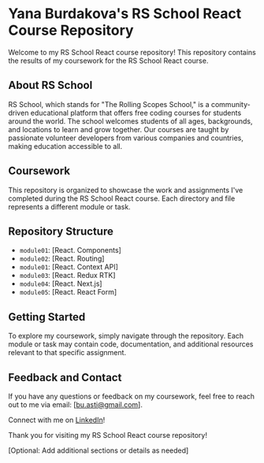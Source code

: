 # Yana Burdakova's RS School React Course Repository

Welcome to my RS School React course repository! This repository contains the results of my coursework for the RS School React course.

## About RS School

RS School, which stands for "The Rolling Scopes School," is a community-driven educational platform that offers free coding courses for students around the world. The school welcomes students of all ages, backgrounds, and locations to learn and grow together. Our courses are taught by passionate volunteer developers from various companies and countries, making education accessible to all.

## Coursework

This repository is organized to showcase the work and assignments I've completed during the RS School React course. Each directory and file represents a different module or task.

## Repository Structure

- `module01`: [React. Components]
- `module02`: [React. Routing]
- `module01`: [React. Context API]
- `module03`: [React. Redux RTK]
- `module04`: [React. Next.js]
- `module05`: [React. React Form]

## Getting Started

To explore my coursework, simply navigate through the repository. Each module or task may contain code, documentation, and additional resources relevant to that specific assignment.

## Feedback and Contact

If you have any questions or feedback on my coursework, feel free to reach out to me via email: [bu.asti@gmail.com].

Connect with me on [LinkedIn](https://www.linkedin.com/in/yana-burdakova/)!

Thank you for visiting my RS School React course repository!

[Optional: Add additional sections or details as needed]
